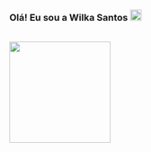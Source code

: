 ### Olá! Eu sou a Wilka Santos <img src="https://raw.githubusercontent.com/kaueMarques/kaueMarques/master/hi.gif" width="20px">
<br>
<div>
<a href ="https://github.com/wilkaSantos">
<img height="180em" src="https://github-readme-stats.vercel.app/api?username=wilkaSantos&show_icons=true&theme=dracula&include_all_commits=true>
<img height="180em" src="https://github-readme-stats.vercel.app/api/top-langs/?username=wilkaSantos&layout=compact&langs_count=16&theme=dracula">
</div>



